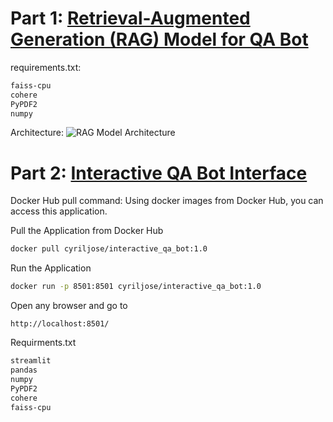 # Part 1: [Retrieval-Augmented Generation (RAG) Model for QA Bot](<Retrieval-Augmented Generation (RAG) Model for QA Bot>)

requirements.txt: 
```bash
faiss-cpu
cohere
PyPDF2
numpy
```

Architecture:
![RAG Model Architecture](https://github.com/user-attachments/assets/5efd11a4-56e1-4ada-a07a-daed2d2807ef)


# Part 2: [Interactive QA Bot Interface](<Interactive_QA_Bot_Interface>)

Docker Hub pull command: 
Using docker images from Docker Hub, you can access this application.

Pull the Application from Docker Hub
```bash
docker pull cyriljose/interactive_qa_bot:1.0
```

Run the Application
```bash
docker run -p 8501:8501 cyriljose/interactive_qa_bot:1.0
```

Open any browser and go to 
```
http://localhost:8501/
```

Requirments.txt
```bash
streamlit
pandas
numpy
PyPDF2
cohere
faiss-cpu
```
